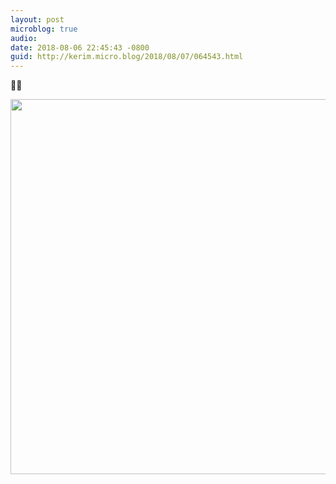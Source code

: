 ```yaml
---
layout: post
microblog: true
audio: 
date: 2018-08-06 22:45:43 -0800
guid: http://kerim.micro.blog/2018/08/07/064543.html
---
```

🐌💋

<img src="http://micro.oxus.net/uploads/2018/394f448f9b.jpg" width="600" height="600" />
